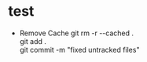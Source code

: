 # test
* Remove Cache
git rm -r --cached . <BR/>
git add . <BR/>
git commit -m "fixed untracked files" <BR/>
